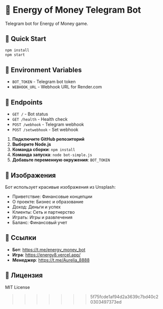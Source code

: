 # 🤖 Energy of Money Telegram Bot

Telegram bot for Energy of Money game.

## 🚀 Quick Start

```bash
npm install
npm start
```

## 🔧 Environment Variables

- `BOT_TOKEN` - Telegram bot token
- `WEBHOOK_URL` - Webhook URL for Render.com

## 📡 Endpoints

- `GET /` - Bot status
- `GET /health` - Health check
- `POST /webhook` - Telegram webhook
- `POST /setwebhook` - Set webhook

1. **Подключите GitHub репозиторий**
2. **Выберите Node.js**
3. **Команда сборки**: `npm install`
4. **Команда запуска**: `node bot-simple.js`
5. **Добавьте переменную окружения**: `BOT_TOKEN`

## 📸 Изображения

Бот использует красивые изображения из Unsplash:
- Приветствие: Финансовые концепции
- О проекте: Бизнес и образование
- Доход: Деньги и успех
- Клиенты: Сеть и партнерство
- Играть: Игры и развлечения
- Баланс: Финансовый учет

## 🔗 Ссылки

- **Бот**: https://t.me/energy_money_bot
- **Игра**: https://energy8.vercel.app/
- **Менеджер**: https://t.me/Aurelia_8888

## 📝 Лицензия

MIT License
>>>>>>> 5f75fcde1af94d2a3639c7bd40c20303497373ed
